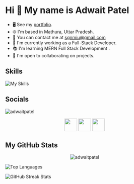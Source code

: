 # Hi 👋 My name is Adwait Patel
- 🖥️ See my [portfolio](https://adwaitsportfolio.vercel.app/).
- 🌐 I'm based in Mathura, Uttar Pradesh.
- 📧 You can contact me at [sgnmiu@gmail.com](mailto:sgnmiu@gmail.com)
- 🚀 I'm currently working as a Full-Stack Developer.
- 📚 I'm learning MERN Full Stack Development .
- 🤝 I'm open to collaborating on projects.


## Skills
![My Skills](https://skillicons.dev/icons?i=html,css,js,py,java,django,react,express,fastapi,figma,git,github,bash,azure,vscode,vite,vercel,ubuntu,ts,tailwind,sklearn,redis,postman,npm,notion,nodejs,mysql,mongodb,linux,bootstrap)


## Socials
<p align="left"> 
  <img src="https://komarev.com/ghpvc/?username=AdwaitPatel&label=Profile%20views&color=0e75b6&style=flat" alt="adwaitpatel" />
</p>
<p align="center">
<a href="https://github.com/AdwaitPatel"><img src="https://skillicons.dev/icons?i=github" height="40"></a>
<a href="https://www.linkedin.com/in/adp-pythondev/"><img src="https://raw.githubusercontent.com/danielcranney/readme-generator/main/public/icons/socials/linkedin.svg" height="40"></a>
<a href="https://www.instagram.com/_adwait1_/"><img src="https://raw.githubusercontent.com/danielcranney/readme-generator/main/public/icons/socials/instagram.svg" height="40"></a>


## My GitHub Stats
<p align="center"> 
  <img src="https://github-readme-stats.vercel.app/api?username=AdwaitPatel&show_icons=true&theme=gotham" alt="adwaitpatel" />
</p>
<p>
  <img align="center" src="https://github-readme-stats.vercel.app/api/top-langs?username=AdwaitPatel&show_icons=true&locale=en&layout=compact" alt="Top Languages" />
</p>
<p>
  <img align="center" src="https://github-readme-streak-stats.herokuapp.com/?user=AdwaitPatel" alt="GitHub Streak Stats" />
</p>

